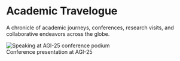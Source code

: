 # Academic Travelogue

A chronicle of academic journeys, conferences, research visits, and collaborative endeavors across the globe.

<div class="gallery-grid">
    <div class="gallery-item" 
         data-full-image="assets/travelogue/full/PXL_20250913_142859898.jpg"
         data-full-caption="Presenting our latest findings on human-AI collaborative workflows at the AGI-25 conference. This talk highlighted the emerging patterns in how humans and language models cooperatively solve complex problems.">
        <img class="gallery-thumbnail" src="assets/travelogue/thumbnails/PXL_20250913_142859898.jpg" alt="Speaking at AGI-25 conference podium">
        <div class="gallery-caption">Conference presentation at AGI-25</div>
    </div>
</div>

<!-- Script to debug image loading -->
<script>
document.addEventListener('DOMContentLoaded', function() {
    const img = document.querySelector('.gallery-thumbnail');
    console.log('Thumbnail src:', img.src);
    console.log('Thumbnail complete:', img.complete);
    img.addEventListener('load', () => console.log('Thumbnail loaded successfully'));
    img.addEventListener('error', () => console.log('Thumbnail failed to load'));
});
</script>